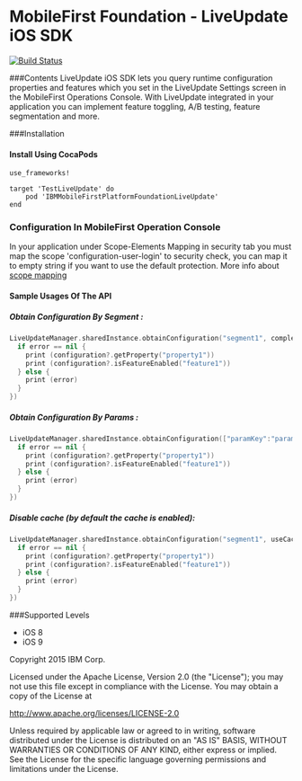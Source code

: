 MobileFirst Foundation - LiveUpdate iOS SDK
===

[![Build Status](https://travis-ci.org/mfpdev/mfp-live-update-ios-sdk.svg?branch=master)](https://travis-ci.org/mfpdev/mfp-live-update-ios-sdk)

###Contents
LiveUpdate iOS SDK lets you query runtime configuration properties and features which you set in the LiveUpdate Settings screen in the MobileFirst Operations Console.
With LiveUpdate integrated in your application you can implement feature toggling, A/B testing, feature segmentation and more. 

###Installation

#### Install Using CocaPods
```cocapods
use_frameworks!

target 'TestLiveUpdate' do
    pod 'IBMMobileFirstPlatformFoundationLiveUpdate'
end
```

### Configuration In MobileFirst Operation Console
In your application under Scope-Elements Mapping in security tab you must map the scope 'configuration-user-login' to security check, you can map it to empty string if you want to use the default protection.  More info about [scope mapping](https://mobilefirstplatform.ibmcloud.com/tutorials/en/foundation/8.0/authentication-and-security/authorization-concepts/#scope-mapping)

#### Sample Usages Of The API

##### Obtain Configuration By Segment :

```Swift
LiveUpdateManager.sharedInstance.obtainConfiguration("segment1", completionHandler: { (configuration, error) in
  if error == nil {
    print (configuration?.getProperty("property1"))
    print (configuration?.isFeatureEnabled("feature1"))
  } else {
    print (error)
  }
})
```

##### Obtain Configuration By Params :

```Swift
LiveUpdateManager.sharedInstance.obtainConfiguration(["paramKey":"paramValue"], completionHandler: { (configuration, error) in
  if error == nil {
    print (configuration?.getProperty("property1"))
    print (configuration?.isFeatureEnabled("feature1"))
  } else {
    print (error)
  }
})
```


##### Disable cache (by default the cache is enabled):

```Swift
LiveUpdateManager.sharedInstance.obtainConfiguration("segment1", useCache: false, completionHandler: { (configuration, error) in
  if error == nil {
    print (configuration?.getProperty("property1"))
    print (configuration?.isFeatureEnabled("feature1"))
  } else {
    print (error)
  }
})
```

###Supported Levels
- iOS 8
- iOS 9


Copyright 2015 IBM Corp.

Licensed under the Apache License, Version 2.0 (the "License");
you may not use this file except in compliance with the License.
You may obtain a copy of the License at

http://www.apache.org/licenses/LICENSE-2.0

Unless required by applicable law or agreed to in writing, software
distributed under the License is distributed on an "AS IS" BASIS,
WITHOUT WARRANTIES OR CONDITIONS OF ANY KIND, either express or implied.
See the License for the specific language governing permissions and
limitations under the License. 
